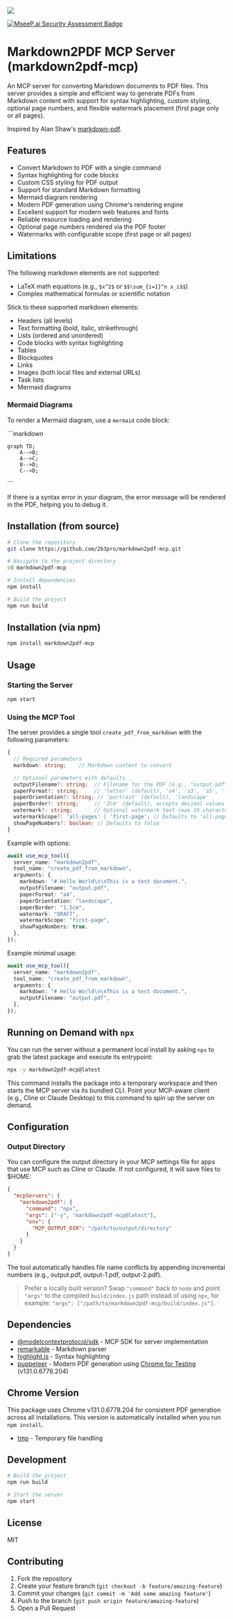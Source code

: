 ![](markdown-to-pdf-header.png)

[![MseeP.ai Security Assessment Badge](https://mseep.net/pr/2b3pro-markdown2pdf-mcp-badge.png)](https://mseep.ai/app/2b3pro-markdown2pdf-mcp)

# Markdown2PDF MCP Server (markdown2pdf-mcp)

An MCP server for converting Markdown documents to PDF files. This server provides a simple and efficient way to generate PDFs from Markdown content with support for syntax highlighting, custom styling, optional page numbers, and flexible watermark placement (first page only or all pages).

Inspired by Alan Shaw's [markdown-pdf](https://github.com/alanshaw/markdown-pdf).

## Features

- Convert Markdown to PDF with a single command
- Syntax highlighting for code blocks
- Custom CSS styling for PDF output
- Support for standard Markdown formatting
- Mermaid diagram rendering
- Modern PDF generation using Chrome's rendering engine
- Excellent support for modern web features and fonts
- Reliable resource loading and rendering
- Optional page numbers rendered via the PDF footer
- Watermarks with configurable scope (first page or all pages)

## Limitations

The following markdown elements are not supported:

- LaTeX math equations (e.g., `$x^2$` or `$$\sum_{i=1}^n x_i$$`)
- Complex mathematical formulas or scientific notation

Stick to these supported markdown elements:

- Headers (all levels)
- Text formatting (bold, italic, strikethrough)
- Lists (ordered and unordered)
- Code blocks with syntax highlighting
- Tables
- Blockquotes
- Links
- Images (both local files and external URLs)
- Task lists
- Mermaid diagrams

### Mermaid Diagrams

To render a Mermaid diagram, use a `mermaid` code block:

´´´markdown

```mermaid
graph TD;
    A-->B;
    A-->C;
    B-->D;
    C-->D;
```

´´´

If there is a syntax error in your diagram, the error message will be rendered in the PDF, helping you to debug it.

## Installation (from source)

```bash
# Clone the repository
git clone https://github.com/2b3pro/markdown2pdf-mcp.git

# Navigate to the project directory
cd markdown2pdf-mcp

# Install dependencies
npm install

# Build the project
npm run build
```

## Installation (via npm)

```bash
npm install markdown2pdf-mcp
```

## Usage

### Starting the Server

```bash
npm start
```

### Using the MCP Tool

The server provides a single tool `create_pdf_from_markdown` with the following parameters:

```typescript
{
  // Required parameters
  markdown: string;    // Markdown content to convert

  // Optional parameters with defaults
  outputFilename?: string;  // Filename for the PDF (e.g., "output.pdf")
  paperFormat?: string;     // 'letter' (default), 'a4', 'a3', 'a5', 'legal', 'tabloid'
  paperOrientation?: string; // 'portrait' (default), 'landscape'
  paperBorder?: string;     // '2cm' (default), accepts decimal values with CSS units (e.g., '1.5cm', '2.5mm', '0.5in', '10.5px')
  watermark?: string;       // Optional watermark text (max 15 characters, uppercase)
  watermarkScope?: 'all-pages' | 'first-page'; // Defaults to 'all-pages'
  showPageNumbers?: boolean; // Defaults to false
}
```

Example with options:

```typescript
await use_mcp_tool({
  server_name: "markdown2pdf",
  tool_name: "create_pdf_from_markdown",
  arguments: {
    markdown: "# Hello World\n\nThis is a test document.",
    outputFilename: "output.pdf",
    paperFormat: "a4",
    paperOrientation: "landscape",
    paperBorder: "1.5cm",
    watermark: "DRAFT",
    watermarkScope: "first-page",
    showPageNumbers: true,
  },
});
```

Example minimal usage:

```typescript
await use_mcp_tool({
  server_name: "markdown2pdf",
  tool_name: "create_pdf_from_markdown",
  arguments: {
    markdown: "# Hello World\n\nThis is a test document.",
    outputFilename: "output.pdf",
  },
});
```

## Running on Demand with `npx`

You can run the server without a permanent local install by asking `npx` to grab the latest package and execute its entrypoint:

```bash
npx -y markdown2pdf-mcp@latest
```

This command installs the package into a temporary workspace and then starts the MCP server via its bundled CLI. Point your MCP-aware client (e.g., Cline or Claude Desktop) to this command to spin up the server on demand.

## Configuration

### Output Directory

You can configure the output directory in your MCP settings file for apps that use MCP such as Cline or Claude. If not configured, it will save files to $HOME:

```json
{
  "mcpServers": {
    "markdown2pdf": {
      "command": "npx",
      "args": ["-y", "markdown2pdf-mcp@latest"],
      "env": {
        "M2P_OUTPUT_DIR": "/path/to/output/directory"
      }
    }
  }
}
```

The tool automatically handles file name conflicts by appending incremental numbers (e.g., output.pdf, output-1.pdf, output-2.pdf).

> Prefer a locally built version? Swap `"command"` back to `node` and point `"args"` to the compiled `build/index.js` path instead of using `npx`, for example: `"args": ["/path/to/markdown2pdf-mcp/build/index.js"]`.

## Dependencies

- [@modelcontextprotocol/sdk](https://github.com/modelcontextprotocol/sdk) - MCP SDK for server implementation
- [remarkable](https://github.com/jonschlinkert/remarkable) - Markdown parser
- [highlight.js](https://github.com/highlightjs/highlight.js) - Syntax highlighting
- [puppeteer](https://github.com/puppeteer/puppeteer) - Modern PDF generation using [Chrome for Testing](https://developer.chrome.com/blog/chrome-for-testing/) (v131.0.6778.204)

## Chrome Version

This package uses Chrome v131.0.6778.204 for consistent PDF generation across all installations. This version is automatically installed when you run `npm install`.

- [tmp](https://github.com/raszi/node-tmp) - Temporary file handling

## Development

```bash
# Build the project
npm run build

# Start the server
npm start
```

## License

MIT

## Contributing

1. Fork the repository
2. Create your feature branch (`git checkout -b feature/amazing-feature`)
3. Commit your changes (`git commit -m 'Add some amazing feature'`)
4. Push to the branch (`git push origin feature/amazing-feature`)
5. Open a Pull Request
